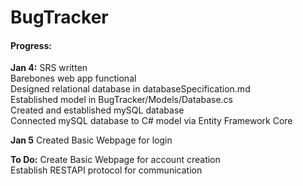# BugTracker
#### Progress:
**Jan 4:**
SRS written  
Barebones web app functional  
Designed relational database in databaseSpecification.md  
Established model in BugTracker/Models/Database.cs  
Created and established mySQL database  
Connected mySQL database to C# model via Entity Framework Core  

**Jan 5**
Created Basic Webpage for login  

**To Do:**
Create Basic Webpage for account creation  
Establish RESTAPI protocol for communication  